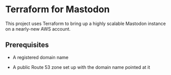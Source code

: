 # Terraform for Mastodon

This project uses Terraform to bring up a highly scalable Mastodon instance on a nearly-new AWS account.

## Prerequisites

- A registered domain name

- A public Route 53 zone set up with the domain name pointed at it
